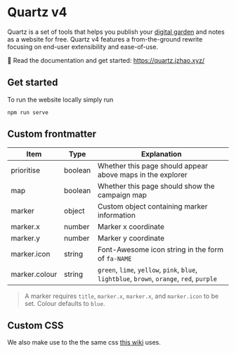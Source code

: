 # Quartz v4

Quartz is a set of tools that helps you publish your [digital garden](https://jzhao.xyz/posts/networked-thought) and notes as a website for free.
Quartz v4 features a from-the-ground rewrite focusing on end-user extensibility and ease-of-use.

🔗 Read the documentation and get started: https://quartz.jzhao.xyz/

## Get started

To run the website locally simply run

```
npm run serve
```

## Custom frontmatter

| Item          | Type    | Explanation                                                                                |
| ------------- | ------- | ------------------------------------------------------------------------------------------ |
| prioritise    | boolean | Whether this page should appear above maps in the explorer                                 |
| map           | boolean | Whether this page should show the campaign map                                             |
| marker        | object  | Custom object containing marker information                                                |
| marker.x      | number  | Marker x coordinate                                                                        |
| marker.y      | number  | Marker y coordinate                                                                        |
| marker.icon   | string  | Font-Awesome icon string in the form of `fa-NAME`                                          |
| marker.colour | string  | `green`, `lime`, `yellow`, `pink`, `blue`, `lightblue`, `brown`, `orange`, `red`, `purple` |

> A marker requires `title`, `marker.x`, `marker.x`, and `marker.icon` to be set. Colour defaults to `blue`.

## Custom CSS

We also make use to the the same css [this wiki](https://morrowind-modding.github.io/contributing/custom-formatting-features) uses.
